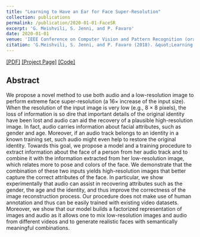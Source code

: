 ```yaml
---
title: "Learning to Have an Ear for Face Super-Resolution"
collection: publications
permalink: /publication/2020-01-01-FaceSR
excerpt: 'G. Meishvili, S. Jenni, and P. Favaro'
date: 2020-01-01
venue: 'IEEE Conference on Computer Vision and Pattern Recognition (oral)'
citation: 'G.Meishvili, S. Jenni, and P. Favaro (2018). &quot;Learning to Have an Ear for Face Super-Resolution.&quot; <i>CVPR 2020</i>.'
---
```


 [[PDF]](https://arxiv.org/abs/1909.12780.pdf) [[Project Page]](https://gmeishvili.github.io/ear_for_face_super_resolution/index.html) [[Code]](https://github.com/gmeishvili/ear_for_face_super_resolution) 


## Abstract

We propose a novel method to use both audio and a low-resolution image to perform extreme face super-resolution (a 16× increase of the input size). When the resolution of the input image is very low (e.g., 8 × 8 pixels), the loss of information is so dire that important details of the original identity have been lost and audio can aid the recovery of a plausible high-resolution image. In fact, audio carries information about facial attributes, such as gender and age. Moreover, if an audio track belongs to an identity in a known training set, such audio might even help to restore the original identity. Towards this goal, we propose a model and a training procedure to extract information about the face of a person from her audio track and to combine it with the information extracted from her low-resolution image, which relates more to pose and colors of the face. We demonstrate that the combination of these two inputs yields high-resolution images that better capture the correct attributes of the face. In particular, we show experimentally that audio can assist in recovering attributes such as the gender, the age and the identity, and thus improve the correctness of the image reconstruction process. Our procedure does not make use of human annotation and thus can be easily trained with existing video datasets. Moreover, we show that our model builds a factorized representation of images and audio as it allows one to mix low-resolution images and audio from different videos and to generate realistic faces with semantically meaningful combinations.

